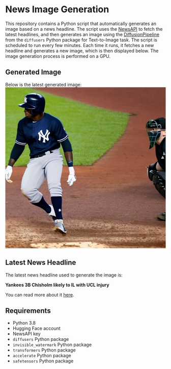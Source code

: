 # News Image Generation
This repository contains a Python script that automatically generates an image based on a news headline. The script uses the [NewsAPI](https://newsapi.org/) to fetch the latest headlines, and then generates an image using the [DiffusionPipeline](https://github.com/huggingface/diffusers) from the `diffusers` Python package for Text-to-Image task.
The script is scheduled to run every few minutes. Each time it runs, it fetches a new headline and generates a new image, which is then displayed below. The image generation process is performed on a GPU.

## Generated Image
Below is the latest generated image:
![Generated Image](image.png)

## Latest News Headline
The latest news headline used to generate the image is:

**Yankees 3B Chisholm likely to IL with UCL injury**

You can read more about it [here](https://news.google.com/rss/articles/CBMimAFBVV95cUxQUFFPOE1YTVdYMFoxSGFwcjJ2QzZWa25qSXZtOExtdG11TEZqOWE0Zy1KQlBIcWVWMnNxRFkwUk9Tb1U3ZUVKa3hXNDlWdnJQZ2RDMXF5dkJNaXp1NFE2U3doNi1MUmJYTkhqSnEtN3l5U2NHeXI3c3JQVE5NWmdkMzlnVWZzbXpSS1hmVmxQcllsT05kU0diQg?oc=5).

## Requirements
- Python 3.8
- Hugging Face account
- NewsAPI key
- `diffusers` Python package
- `invisible_watermark` Python package
- `transformers` Python package
- `accelerate` Python package
- `safetensors` Python package
